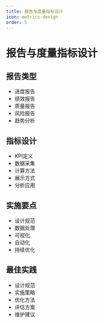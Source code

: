 ```yaml
---
title: 报告与度量指标设计
icon: metrics-design
order: 5
---
```


# 报告与度量指标设计

## 报告类型
- 进度报告
- 绩效报告
- 质量报告
- 风险报告
- 趋势分析

## 指标设计
- KPI定义
- 数据采集
- 计算方法
- 展示方式
- 分析应用

## 实施要点
- 设计规范
- 数据处理
- 可视化
- 自动化
- 持续优化

## 最佳实践
- 设计规范
- 实施策略
- 优化方法
- 评估方案
- 维护建议
